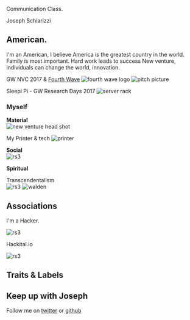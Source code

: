 Communication Class.

Joseph Schiarizzi

## American.
I'm an American, I believe America is the greatest country in the world.
Family is most important. Hard work leads to success
New venture, individuals can change the world, innovation.

GW NVC 2017 & [Fourth Wave](Fourthwavestudios.com)
![fourth wave logo](https://raw.githubusercontent.com/jschiarizzi/self-concept/gh-pages/4ws_logo.png)
![pitch picture](https://github.com/jschiarizzi/self-concept/blob/gh-pages/newventurepitch.jpg?raw=true)


Sleepi Pi - GW Research Days 2017
![server rack](https://i.imgur.com/Nki7i1i.jpg "a thing")


### Myself

**Material**
<br>
![new venture head shot](https://newventure.gwu.edu/sites/newventure.gwu.edu/files/image/New_Venture_UP_2017_WLA_0068.jpg "go away")

My Printer & tech
![printer](https://i.imgur.com/SBKmszn.jpg)

**Social**
<br>
![rs3](https://github.com/jschiarizzi/self-concept/blob/gh-pages/rs3.png?raw=true)

**Spiritual**

Transcendentalism
<br>
![rs3](https://github.com/jschiarizzi/self-concept/blob/gh-pages/backpack.jpg?raw=true)
![walden](https://images-na.ssl-images-amazon.com/images/I/51qpuQJG8CL._SY344_BO1,204,203,200_.jpg)



## Associations

I'm a Hacker.

![rs3](https://github.com/jschiarizzi/self-concept/blob/gh-pages/mlhstickers.jpg?raw=true)

Hackital.io

![rs3](https://github.com/jschiarizzi/self-concept/blob/gh-pages/hackitalpeople.jpg?raw=true)




## Traits & Labels


## Keep up with Joseph
Follow me on [twitter](twitter.com/cupojoseph) or [github](github.com/jschiarizzi)
